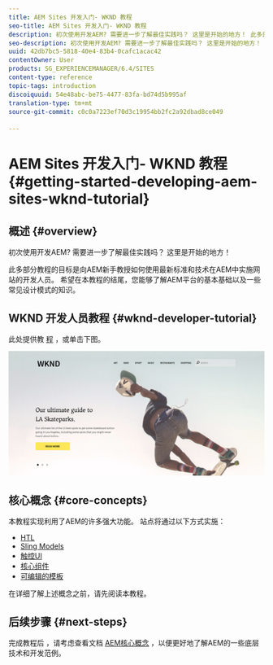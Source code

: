 ```yaml
---
title: AEM Sites 开发入门- WKND 教程
seo-title: AEM Sites 开发入门- WKND 教程
description: 初次使用开发AEM? 需要进一步了解最佳实践吗？ 这里是开始的地方！ 此多部分教程的目标是向AEM新手教授如何使用最新标准和技术在AEM中实施网站的开发人员。
seo-description: 初次使用开发AEM? 需要进一步了解最佳实践吗？ 这里是开始的地方！ 此多部分教程的目标是向AEM新手教授如何使用最新标准和技术在AEM中实施网站的开发人员。
uuid: 42db7bc5-5818-40e4-83b4-0cafc1acac42
contentOwner: User
products: SG_EXPERIENCEMANAGER/6.4/SITES
content-type: reference
topic-tags: introduction
discoiquuid: 54e48abc-be75-4477-83fa-bd74d5b995af
translation-type: tm+mt
source-git-commit: c0c0a7223ef70d3c19954bb2fc2a92dbad8ce049

---
```



# AEM Sites 开发入门- WKND 教程{#getting-started-developing-aem-sites-wknd-tutorial}

## 概述 {#overview}

初次使用开发AEM? 需要进一步了解最佳实践吗？ 这里是开始的地方！

此多部分教程的目标是向AEM新手教授如何使用最新标准和技术在AEM中实施网站的开发人员。 希望在本教程的结尾，您能够了解AEM平台的基本基础以及一些常见设计模式的知识。

## WKND 开发人员教程 {#wknd-developer-tutorial}

此处提供教 [程](https://docs.adobe.com/content/help/en/experience-manager-learn/getting-started-wknd-tutorial-develop/overview.html) ，或单击下图。

[![单击图像](assets/screen_shot_2018-11-23at152453.png)](https://docs.adobe.com/content/help/en/experience-manager-learn/getting-started-wknd-tutorial-develop/overview.html)

## 核心概念 {#core-concepts}

本教程实现利用了AEM的许多强大功能。 站点将通过以下方式实施：

* [HTL](https://helpx.adobe.com/experience-manager/htl/user-guide.html)
* [Sling Models](https://sling.apache.org/documentation/bundles/models.html)
* [触控UI](/help/sites-developing/touch-ui-concepts.md)
* [核心组件](https://docs.adobe.com/content/help/en/experience-manager-core-components/using/introduction.html)
* [可编辑的模板](/help/sites-developing/page-templates-editable.md)

在详细了解上述概念之前，请先阅读本教程。

## 后续步骤 {#next-steps}

完成教程后 [](https://helpx.adobe.com/experience-manager/kt/sites/using/getting-started-wknd-tutorial-develop.html)，请考虑查看文档 [AEM核心概念](/help/sites-developing/the-basics.md) ，以便更好地了解AEM的一些底层技术和开发范例。
